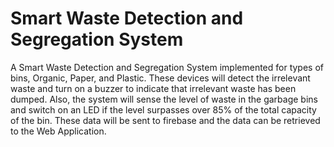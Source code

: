 # Smart Waste Detection and Segregation System
A Smart Waste Detection and Segregation System implemented for types of bins, Organic, Paper, and Plastic. These devices will detect the irrelevant waste and turn on a buzzer to indicate that irrelevant waste has been dumped. Also, the system will sense the level of waste in the garbage bins and switch on an LED if the level surpasses over 85% of the total capacity of the bin. These data will be sent to firebase and the data can be retrieved to the Web Application.
